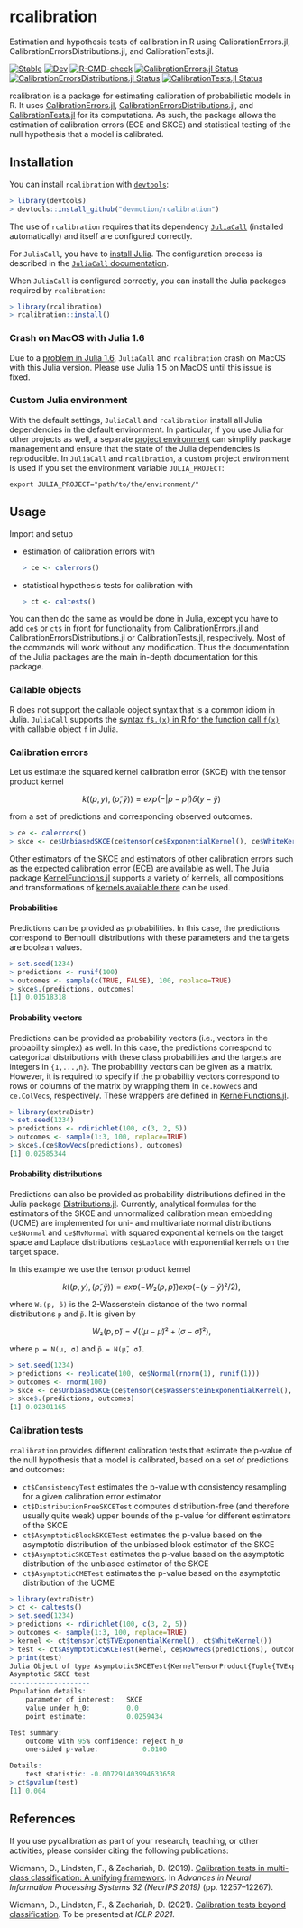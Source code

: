 # rcalibration

Estimation and hypothesis tests of calibration in R using CalibrationErrors.jl,
CalibrationErrorsDistributions.jl, and CalibrationTests.jl.

[![Stable](https://img.shields.io/badge/Julia%20docs-stable-blue.svg)](https://devmotion.github.io/CalibrationErrors.jl/stable)
[![Dev](https://img.shields.io/badge/Julia%20docs-dev-blue.svg)](https://devmotion.github.io/CalibrationErrors.jl/dev)
[![R-CMD-check](https://github.com/devmotion/rcalibration/workflows/R-CMD-check/badge.svg?branch=main)](https://github.com/devmotion/rcalibration/actions?query=workflow%3AR-CMD-check+branch%3Amain)
[![CalibrationErrors.jl Status](https://img.shields.io/github/workflow/status/devmotion/CalibrationErrors.jl/CI/main?label=CalibrationErrors.jl)](https://github.com/devmotion/CalibrationErrors.jl/actions?query=workflow%3ACI+branch%3Amain)
[![CalibrationErrorsDistributions.jl Status](https://img.shields.io/github/workflow/status/devmotion/CalibrationErrorsDistributions.jl/CI/main?label=CalibrationErrorsDistributions.jl)](https://github.com/devmotion/CalibrationErrorsDistributions.jl/actions?query=workflow%3ACI+branch%3Amain)
[![CalibrationTests.jl Status](https://img.shields.io/github/workflow/status/devmotion/CalibrationTests.jl/CI/main?label=CalibrationTests.jl)](https://github.com/devmotion/CalibrationTests.jl/actions?query=workflow%3ACI+branch%3Amain)

rcalibration is a package for estimating calibration of probabilistic models in R.
It uses [CalibrationErrors.jl](https://github.com/devmotion/CalibrationErrors.jl),
[CalibrationErrorsDistributions.jl](https://github.com/devmotion/CalibrationErrorsDistributions.jl),
and [CalibrationTests.jl](https://github.com/devmotion/CalibrationTests.jl) for its
computations. As such, the package allows the estimation of calibration errors (ECE and
SKCE) and statistical testing of the null hypothesis that a model is calibrated.

## Installation

You can install `rcalibration` with [`devtools`](https://devtools.r-lib.org/):

```R
> library(devtools)
> devtools::install_github("devmotion/rcalibration")
```

The use of `rcalibration` requires that its dependency
[`JuliaCall`](https://github.com/Non-Contradiction/JuliaCall) (installed automatically)
and itself are configured correctly.

For `JuliaCall`, you have to
[install Julia](https://github.com/Non-Contradiction/JuliaCall#installation).
The configuration process is described in the
[`JuliaCall` documentation](https://non-contradiction.github.io/JuliaCall/index.html).

When `JuliaCall` is configured correctly, you can install the Julia packages required by
`rcalibration`:

```R
> library(rcalibration)
> rcalibration::install()
```

### Crash on MacOS with Julia 1.6

Due to a [problem in Julia 1.6](https://github.com/JuliaLang/julia/issues/40246), `JuliaCall`
and `rcalibration` crash on MacOS with this Julia version. Please use Julia 1.5 on MacOS
until this issue is fixed.

### Custom Julia environment

With the default settings, `JuliaCall` and `rcalibration` install all Julia dependencies
in the default environment. In particular, if you use Julia for other projects as well,
a separate [project environment](https://pkgdocs.julialang.org/v1/environments/) can
simplify package management and ensure that the state of the Julia dependencies is
reproducible. In `JuliaCall` and `rcalibration`, a custom project environment is used if
you set the environment variable `JULIA_PROJECT`:

```shell
export JULIA_PROJECT="path/to/the/environment/"
```

## Usage

Import and setup

- estimation of calibration errors with
  ```R
  > ce <- calerrors()
  ```
- statistical hypothesis tests for calibration with
  ```R
  > ct <- caltests()
  ```

You can then do the same as would be done in Julia, except you have to add
`ce$` or `ct$` in front for functionality
from CalibrationErrors.jl and CalibrationErrorsDistributions.jl or
CalibrationTests.jl, respectively. Most of the commands will work without
any modification. Thus the documentation of the Julia packages are the main
in-depth documentation for this package.

### Callable objects

R does not support the callable object syntax that is a common idiom in Julia.
`JuliaCall` supports the
[syntax `f$.(x)` in R for the function call `f(x)`](https://github.com/Non-Contradiction/JuliaCall/pull/118#issuecomment-534203455)
with callable object `f` in Julia.

### Calibration errors

Let us estimate the squared kernel calibration error (SKCE) with the tensor
product kernel
```math
k((p, y), (p̃, ỹ)) = exp(-|p - p̃|) δ(y - ỹ)
```
from a set of predictions and corresponding observed outcomes.

```R
> ce <- calerrors()
> skce <- ce$UnbiasedSKCE(ce$tensor(ce$ExponentialKernel(), ce$WhiteKernel()))
```

Other estimators of the SKCE and estimators of other calibration errors such
as the expected calibration error (ECE) are available as well. The Julia package
[KernelFunctions.jl](https://github.com/JuliaGaussianProcesses/KernelFunctions.jl)
supports a variety of kernels, all compositions and transformations of
[kernels available there](https://juliagaussianprocesses.github.io/KernelFunctions.jl/stable/kernels/)
can be used.

#### Probabilities

Predictions can be provided as probabilities. In this case, the
predictions correspond to Bernoulli distributions with these parameters and the
targets are boolean values.

```R
> set.seed(1234)
> predictions <- runif(100)
> outcomes <- sample(c(TRUE, FALSE), 100, replace=TRUE)
> skce$.(predictions, outcomes)
[1] 0.01518318
```

#### Probability vectors

Predictions can be provided as probability vectors (i.e., vectors in the probability
simplex) as well. In this case, the predictions correspond to categorical
distributions with these class probabilities and the targets are integers in `{1,...,n}`.
The probability vectors can be given as a matrix. However, it is
required to specify if the probability vectors correspond to rows or columns of the matrix
by wrapping them in `ce.RowVecs` and `ce.ColVecs`, respectively. These wrappers are defined
in [KernelFunctions.jl](https://github.com/JuliaGaussianProcesses/KernelFunctions.jl).

```R
> library(extraDistr)
> set.seed(1234)
> predictions <- rdirichlet(100, c(3, 2, 5))
> outcomes <- sample(1:3, 100, replace=TRUE)
> skce$.(ce$RowVecs(predictions), outcomes)
[1] 0.02585344
```

#### Probability distributions

Predictions can also be provided as probability distributions defined in the
Julia package [Distributions.jl](https://github.com/JuliaStats/Distributions.jl). Currently,
analytical formulas for the estimators of the SKCE and unnormalized calibration mean embedding
(UCME) are implemented for uni- and multivariate normal distributions `ce$Normal` and
`ce$MvNormal` with squared exponential kernels on the target space and Laplace distributions
`ce$Laplace` with exponential kernels on the target space.

In this example we use the tensor product kernel
```math
k((p, y), (p̃, ỹ)) = exp(-W₂(p, p̃)) exp(-(y - ỹ)²/2),
```
where `W₂(p, p̃)` is the 2-Wasserstein distance of the two normal distributions `p` and `p̃`.
It is given by
```math
W₂(p, p̃) = √((μ - μ̃)² + (σ - σ̃)²),
```
where `p = N(μ, σ)` and `p̃ = N(μ̃, σ̃)`.

```R
> set.seed(1234)
> predictions <- replicate(100, ce$Normal(rnorm(1), runif(1)))
> outcomes <- rnorm(100)
> skce <- ce$UnbiasedSKCE(ce$tensor(ce$WassersteinExponentialKernel(), ce$SqExponentialKernel()))
> skce$.(predictions, outcomes)
[1] 0.02301165
```

### Calibration tests

`rcalibration` provides different calibration tests that estimate the p-value of the null hypothesis
that a model is calibrated, based on a set of predictions and outcomes:
- `ct$ConsistencyTest` estimates the p-value with consistency resampling for a given calibration error estimator
- `ct$DistributionFreeSKCETest` computes distribution-free (and therefore usually quite weak) upper bounds of the p-value for different estimators of the SKCE
- `ct$AsymptoticBlockSKCETest` estimates the p-value based on the asymptotic distribution of the unbiased block estimator of the SKCE
- `ct$AsymptoticSKCETest` estimates the p-value based on the asymptotic distribution of the unbiased estimator of the SKCE
- `ct$AsymptoticCMETest` estimates the p-value based on the asymptotic distribution of the UCME

```R
> library(extraDistr)
> ct <- caltests()
> set.seed(1234)
> predictions <- rdirichlet(100, c(3, 2, 5))
> outcomes <- sample(1:3, 100, replace=TRUE)
> kernel <- ct$tensor(ct$TVExponentialKernel(), ct$WhiteKernel())
> test <- ct$AsymptoticSKCETest(kernel, ce$RowVecs(predictions), outcomes)
> print(test)
Julia Object of type AsymptoticSKCETest{KernelTensorProduct{Tuple{TVExponentialKernel, WhiteKernel}}, Float64, Float64, Matrix{Float64}}.
Asymptotic SKCE test
--------------------
Population details:
    parameter of interest:   SKCE
    value under h_0:         0.0
    point estimate:          0.0259434

Test summary:
    outcome with 95% confidence: reject h_0
    one-sided p-value:           0.0100

Details:
    test statistic: -0.007291403994633658
> ct$pvalue(test)
[1] 0.004
```

## References

If you use pycalibration as part of your research, teaching, or other activities,
please consider citing the following publications:

Widmann, D., Lindsten, F., & Zachariah, D. (2019). [Calibration tests in multi-class
classification: A unifying framework](https://proceedings.neurips.cc/paper/2019/hash/1c336b8080f82bcc2cd2499b4c57261d-Abstract.html). In
*Advances in Neural Information Processing Systems 32 (NeurIPS 2019)* (pp. 12257–12267).

Widmann, D., Lindsten, F., & Zachariah, D. (2021).
[Calibration tests beyond classification](https://openreview.net/forum?id=-bxf89v3Nx).
To be presented at *ICLR 2021*.
